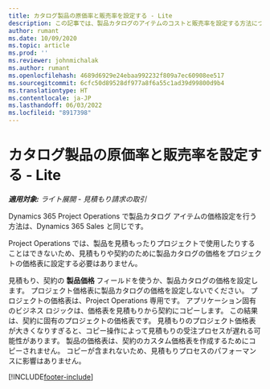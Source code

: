 ```yaml
---
title: カタログ製品の原価率と販売率を設定する - Lite
description: この記事では、製品カタログのアイテムのコストと販売率を設定する方法について説明します。
author: rumant
ms.date: 10/09/2020
ms.topic: article
ms.prod: ''
ms.reviewer: johnmichalak
ms.author: rumant
ms.openlocfilehash: 4689d6929e24ebaa992232f809a7ec60908ee517
ms.sourcegitcommit: 6cfc50d89528df977a8f6a55c1ad39d99800d9b4
ms.translationtype: HT
ms.contentlocale: ja-JP
ms.lasthandoff: 06/03/2022
ms.locfileid: "8917398"
---
```

# <a name="set-up-cost-and-sales-rates-for-catalog-products---lite"></a>カタログ製品の原価率と販売率を設定する - Lite

_**適用対象:** ライト展開 - 見積もり請求の取引_


Dynamics 365 Project Operations で製品カタログ アイテムの価格設定を行う方法は、Dynamics 365 Sales と同じです。

Project Operations では、製品を見積もったりプロジェクトで使用したりすることはできないため、見積もりや契約のために製品カタログの価格をプロジェクトの価格表に設定する必要はありません。

見積もり、契約の **製品価格** フィールドを使うか、製品カタログの価格を設定します。 プロジェクト価格表に製品カタログの価格を設定しないでください。 プロジェクトの価格表は、Project Operations 専用です。 アプリケーション固有のビジネス ロジックは、価格表を見積もりから契約にコピーします。 この結果は、契約に固有のプロジェクトの価格表です。 見積もりのプロジェクト価格表が大きくなりすぎると、コピー操作によって見積もりの受注プロセスが遅れる可能性があります。 製品の価格表は、契約のカスタム価格表を作成するためにコピーされません。 コピーが含まれないため、見積もりプロセスのパフォーマンスに影響はありません。


[!INCLUDE[footer-include](../../includes/footer-banner.md)]